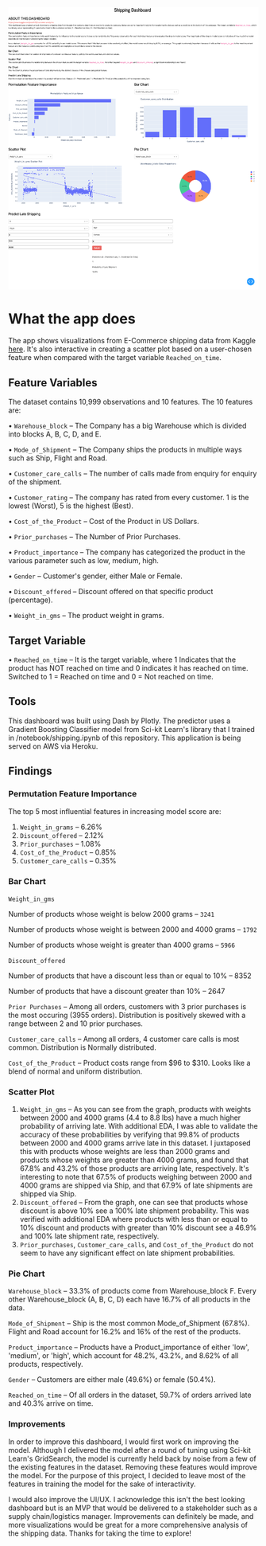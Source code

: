 ![Dashboard](./shipping_dashboard_image.png "Dashboard")

# What the app does
The app shows visualizations from E-Commerce shipping data from Kaggle
[here](https://www.kaggle.com/prachi13/customer-analytics). It's also
interactive in creating a scatter plot based on a user-chosen feature when
compared with the target variable `Reached_on_time`. 

## Feature Variables
The dataset contains 10,999 observations and 10 features. The 10 features are:

• `Warehouse_block` – The Company has a big Warehouse which is divided into blocks A, B, C, D, and E.

• `Mode_of_Shipment` – The Company ships the products in multiple ways such as Ship, Flight and Road.

• `Customer_care_calls` – The number of calls made from enquiry for enquiry of the shipment.

• `Customer_rating` – The company has rated from every customer. 1 is the lowest (Worst), 5 is the highest (Best).

• `Cost_of_the_Product` – Cost of the Product in US Dollars.

• `Prior_purchases` – The Number of Prior Purchases.

• `Product_importance` – The company has categorized the product in the various parameter such as low, medium, high.

• `Gender` – Customer's gender, either Male or Female.

• `Discount_offered` – Discount offered on that specific product (percentage).

• `Weight_in_gms` – The product weight in grams.

## Target Variable
• `Reached_on_time` – It is the target variable, where 1 Indicates that the product has NOT reached on time and 0 indicates it has reached on time. Switched to 1 = Reached on time and 0 = Not reached on time.

## Tools
This dashboard was built using Dash by Plotly. The predictor uses a Gradient Boosting Classifier model from Sci-kit Learn's library that I trained in /notebook/shipping.ipynb of this repository. This application is being served on AWS via Heroku.

## Findings
### Permutation Feature Importance
The top 5 most influential features in increasing model score are:
 1. `Weight_in_grams` – 6.26%
 2. `Discount_offered` – 2.12%
 3. `Prior_purchases` – 1.08%
 4. `Cost_of_the_Product` – 0.85%
 5. `Customer_care_calls` – 0.35%

### Bar Chart
`Weight_in_gms`

Number of products whose weight is below 2000 grams – `3241`

Number of products whose weight is between 2000 and 4000 grams – `1792`

Number of products whose weight is greater than 4000 grams – `5966`

`Discount_offered`

Number of products that have a discount less than or equal to 10% – 8352

Number of products that have a discount greater than 10% – 2647

`Prior Purchases` – Among all orders, customers with 3 prior purchases is the most occuring (3955 orders). Distribution is positively skewed with a range between 2 and 10 prior purchases.

`Customer_care_calls` – Among all orders, 4 customer care calls is most common. Distribution is Normally distributed.

`Cost_of_the_Product` – Product costs range from $96 to $310. Looks like a blend of normal and uniform distribution.

### Scatter Plot
1. `Weight_in_gms` – As you can see from the graph, products with weights between 2000 and 4000 grams (4.4 to 8.8 lbs) have a much higher probability of arriving late. With additional EDA, I was able to validate the accuracy of these probabilities by verifying that 99.8% of products between 2000 and 4000 grams arrive late in this dataset. I juxtaposed this with products whose weights are less than 2000 grams and products whose weights are greater than 4000 grams, and found that 67.8% and 43.2% of those products are arriving late, respectively. It's interesting to note that 67.5% of products weighing between 2000 and 4000 grams are shipped via Ship, and that 67.9% of late shipments are shipped via Ship.
3. `Discount_offered` – From the graph, one can see that products whose discount is above 10% see a 100% late shipment probability. This was verified with additional EDA where products with less than or equal to 10% discount and products with greater than 10% discount see a 46.9% and 100% late shipment rate, respectively.
4. `Prior_purchases`, `Customer_care_calls`, and `Cost_of_the_Product` do not seem to have any significant effect on late shipment probabilities.

### Pie Chart
`Warehouse_block` – 33.3% of products come from Warehouse_block F. Every other Warehouse_block (A, B, C, D) each have 16.7% of all products in the data.

`Mode_of_Shipment` – Ship is the most common Mode_of_Shipment (67.8%). Flight and Road account for 16.2% and 16% of the rest of the products.

`Product_importance` – Products have a Product_importance of either 'low', 'medium', or 'high', which account for 48.2%, 43.2%, and 8.62% of all products, respectively.

`Gender` – Customers are either male (49.6%) or female (50.4%).

`Reached_on_time` – Of all orders in the dataset, 59.7% of orders arrived late and 40.3% arrive on time.

### Improvements
In order to improve this dashboard, I would first work on improving the model. Although I delivered the model after a round of tuning using Sci-kit Learn's GridSearch, the model is currently held back by noise from a few of the existing features in the dataset. Removing these features would improve the model. For the purpose of this project, I decided to leave most of the features in training the model for the sake of interactivity. 

I would also improve the UI/UX. I acknowledge this isn't the best looking dashboard but is an MVP that would be delivered to a stakeholder such as a supply chain/logistics manager. Improvements can definitely be made, and more visualizations would be great for a more comprehensive analysis of the shipping data. Thanks for taking the time to explore!
